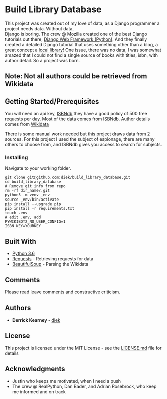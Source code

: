 # Build Library Database

This project was created out of my love of data, as a Django programmer a project needs data. Without data,   
Django is boring. The crew @ Mozilla created one of the best Django tutorials out there, [Django Web Framework (Python)](https://developer.mozilla.org/en-US/docs/Learn/Server-side/Django). And they finally created a detailed Django tutorial that uses something other than a blog, a great concept a [local library](https://developer.mozilla.org/en-US/docs/Learn/Server-side/Django/Tutorial_local_library_website)!  One issue, there was no data, I was somewhat amazed that I could not find a single source of books with titles, isbn, with author detail. So a project was born.

## Note: Not all authors could be retrieved from Wikidata

## Getting Started/Prerequisites
You will need an api key, [ISBNdb](http://isbndb.com/) they have a good policy of 500 free requests per day. 
Most of the data comes from ISBNdb. Author details comes from [Wikidata](https://www.wikidata.org/wiki/Wikidata:Data_access)

There is some manual work needed but this project draws data from 2 sources. For this project I used the subject of espionage, there are many others to choose from, and ISBNdb gives you access to search for subjects.


### Installing

Navigate to your working folder.
```
git clone git@github.com:diek/build_library_database.git   
cd build_library_database  
# Remove git info from repo 
rm -rf dir_name/.git    
python3 -m venv _env    
source _env/bin/activate  
pip install --upgrade pip  
pip install -r requirements.txt  
touch .env
# edit .env, add
PYWIKIBOT2_NO_USER_CONFIG=1
ISBN_KEY=YOURKEY
```


## Built With

* [Python 3.6](https://www.python.org/downloads/release/python-362/)  
* [Requests](http://docs.python-requests.org/en/master/) - Retrieving requests for data
* [BeautifulSoup](https://www.crummy.com/software/BeautifulSoup/bs4/doc/) - Parsing the Wikidata

## Comments

Please read leave comments and constructive criticism.


## Authors

* **Derrick Kearney**  - [diek](https://github.com/diek)


## License

This project is licensed under the MIT License - see the [LICENSE.md](LICENSE.md) file for details

## Acknowledgments

* Justin who keeps me motivated, when I need a push
* The crew @ RealPython, Dan Bader, and Adrian Rosebrock, who keep me informed and on track
